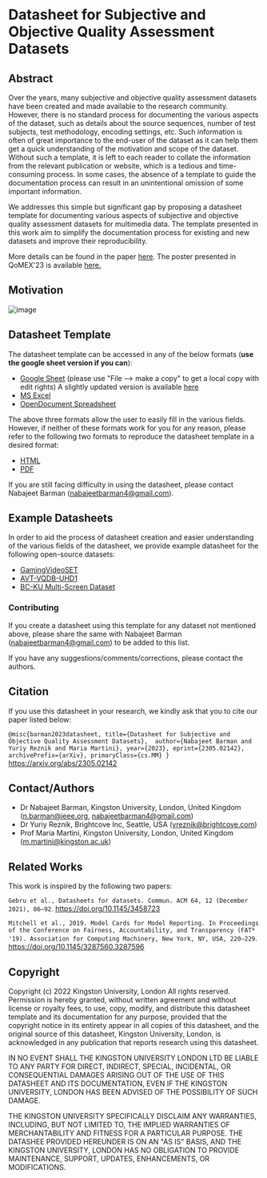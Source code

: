 # Datasheet for Subjective and Objective Quality Assessment Datasets

## Abstract 

Over the years, many subjective and objective quality assessment datasets have been created and made available to the research community. However, there is no standard process for documenting the various aspects of the dataset, such as details about the source sequences, number of test subjects, test methodology, encoding settings, etc. Such information is often of great importance to the end-user of the dataset as it can help them get a quick understanding of the motivation and scope of the dataset. Without such a template, it is left to each reader to collate the information from the relevant publication or website, which is a tedious and time-consuming process. In some cases, the absence of a template to guide the documentation process can result in an unintentional omission of some important information. 

We addresses this simple but significant gap by proposing a datasheet template for documenting various aspects of subjective and objective quality assessment datasets for multimedia data. The template presented in this work aim to simplify the documentation process for existing and new datasets and improve their reproducibility.

More details can be found in the paper [here](https://drive.google.com/file/d/1E1C8sWk-IYGCmqRRv6tclmtNgtWrhM-8/view?usp=sharing).
The poster presented in QoMEX'23 is available [here.](https://drive.google.com/file/d/1Z0TYObfiS8Jy3a_UExPRax1ERtZJG6eB/view?usp=sharing)

## Motivation
![image](https://github.com/NabajeetBarman/datasheet-for-qoe-datasets/assets/48479111/f1538a58-78dc-416b-ac39-b1bd2a98332a)

## Datasheet Template

The datasheet template can be accessed in any of the below formats (**use the google sheet version if you can**):

- [Google Sheet](https://docs.google.com/spreadsheets/d/1DJAuefveWRWUdR8nQvkDGdfURq_m9yU5NragTPW2Y0w/edit?usp=sharing) (please use "File --> make a copy" to get a local copy with edit rights) A slightly updated version is available [here](https://docs.google.com/spreadsheets/d/1f4_scXs51OBCCTVRLkEBkL0kel_RJVkigzCwKnAXmBw/edit?usp=sharing)
- [MS Excel](https://github.com/NabajeetBarman/datasheet-for-qoe-datasets/blob/main/Datasheet%20for%20QoE%20Datasets%20v1.0.xlsx)
- [OpenDocument Spreadsheet](https://github.com/NabajeetBarman/datasheet-for-qoe-datasets/blob/main/Datasheet%20for%20QoE%20Datasets%20v1.0.ods)

The above three formats allow the user to easily fill in the various fields. However, if neither of these formats work for you for any reason, please refer to the following two formats to reproduce the datasheet template in a desired format:
- [HTML](https://htmlpreview.github.io/?https://github.com/NabajeetBarman/datasheet-for-qoe-datasets/blob/main/Datasheet%20for%20QoE%20Datasets%20v1.0.html) 
- [PDF](https://github.com/NabajeetBarman/datasheet-for-qoe-datasets/blob/main/Datasheet%20for%20QoE%20Datasets%20v1.0.pdf)

If you are still facing difficulty in using the datasheet, please contact Nabajeet Barman (nabajeetbarman4@gmail.com).

## Example Datasheets

In order to aid the process of datasheet creation and easier understanding of the various fields of the datasheet, we provide example datasheet for the following open-source datasets:

- [GamingVideoSET](https://docs.google.com/spreadsheets/d/1jGOZ6hCl5goQhJkumQxDyoNM-Q6Y8VipML_BQ-6NtJU/edit?usp=sharing)
- [AVT-VQDB-UHD1](https://docs.google.com/spreadsheets/d/1A01x76yST3z_tT49SukQyt102pPniQFT1f-VTL9lquA/edit?usp=sharing)
- [BC-KU Multi-Screen Dataset](https://docs.google.com/spreadsheets/d/1GfvYSQC1zo14JGOfp9S-rkFQLnIVSYvp9NeTVXJhnzM/edit?usp=sharing)

### Contributing
If you create a datasheet using this template for any dataset not mentioned above, please share the same with Nabajeet Barman (nabajeetbarman4@gmail.com) to be added to this list.

If you have any suggestions/comments/corrections, please contact the authors.

## Citation

If you use this datasheet in your research, we kindly ask that you to cite our paper listed below:

`@misc{barman2023datasheet,
      title={Datasheet for Subjective and Objective Quality Assessment Datasets}, 
      author={Nabajeet Barman and Yuriy Reznik and Maria Martini},
      year={2023},
      eprint={2305.02142},
      archivePrefix={arXiv},
      primaryClass={cs.MM}
}` https://arxiv.org/abs/2305.02142

## Contact/Authors

- Dr Nabajeet Barman, Kingston University, London, United Kingdom (n.barman@ieee.org, nabajeetbarman4@gmail.com)
- Dr Yuriy Reznik, Brightcove Inc, Seattle, USA  (yreznik@brightcove.com)
- Prof Maria Martini, Kingston University, London, United Kingdom (m.martini@kingston.ac.uk)

## Related Works

This work is inspired by the following two papers:

`Gebru et al., Datasheets for datasets. Commun. ACM 64, 12 (December 2021), 86–92`. https://doi.org/10.1145/3458723

`Mitchell et al., 2019. Model Cards for Model Reporting. In Proceedings of the Conference on Fairness, Accountability, and Transparency (FAT* '19). Association for Computing Machinery, New York, NY, USA, 220–229`. https://doi.org/10.1145/3287560.3287596

## Copyright

Copyright (c) 2022 Kingston University, London 
All rights reserved. 
Permission is hereby granted, without written agreement and without license or royalty fees, to use, copy, modify, and distribute this datasheet template and its documentation for any purpose, provided that the copyright notice in its entirety appear in all copies of this datasheet, and the original source of this datasheet, Kingston University, London, is acknowledged in any publication that reports research using this datasheet.

IN NO EVENT SHALL THE KINGSTON UNIVERSITY LONDON LTD BE LIABLE TO ANY PARTY FOR DIRECT, INDIRECT, SPECIAL, INCIDENTAL, OR CONSEQUENTIAL DAMAGES ARISING OUT OF THE USE OF THIS DATASHEET AND ITS DOCUMENTATION, EVEN IF THE KINGSTON UNIVERSITY, LONDON HAS BEEN ADVISED OF THE POSSIBILITY OF SUCH DAMAGE. 

THE KINGSTON UNIVERSITY SPECIFICALLY DISCLAIM ANY WARRANTIES, INCLUDING, BUT NOT LIMITED TO, THE IMPLIED WARRANTIES OF MERCHANTABILITY AND FITNESS FOR A PARTICULAR PURPOSE. THE DATASHEE PROVIDED HEREUNDER IS ON AN "AS IS" BASIS, AND THE KINGSTON UNIVERSITY, LONDON HAS NO OBLIGATION TO PROVIDE MAINTENANCE, SUPPORT, UPDATES, ENHANCEMENTS, OR MODIFICATIONS.
